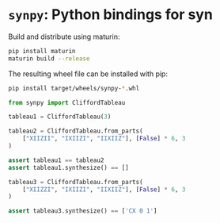 # `synpy`: Python bindings for syn

Build and distribute using maturin:

```bash
pip install maturin
maturin build --release
```

The resulting wheel file can be installed with pip:

```bash
pip install target/wheels/synpy-*.whl
```

```python
from synpy import CliffordTableau

tableau1 = CliffordTableau(3)

tableau2 = CliffordTableau.from_parts(
    ["XIIZII", "IXIIZI", "IIXIIZ"], [False] * 6, 3
)

assert tableau1 == tableau2
assert tableau1.synthesize() == []

tableau3 = CliffordTableau.from_parts(
    ["XIIZZI", "IXIIZI", "IIXIIZ"], [False] * 6, 3
)

assert tableau3.synthesize() == ['CX 0 1']
```